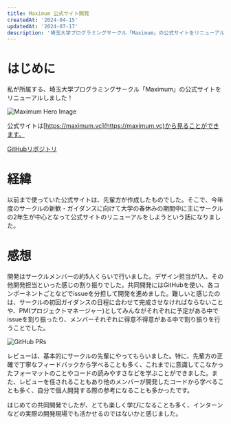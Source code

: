 ```yaml
---
title: Maximum 公式サイト開発
createdAt: '2024-04-15'
updatedAt: '2024-07-17'
description: '埼玉大学プログラミングサークル「Maximum」の公式サイトをリニューアルしました！'
---
```


# はじめに

私が所属する、埼玉大学プログラミングサークル「Maximum」の公式サイトをリニューアルしました！

![Maximum Hero Image](/images/maximum-public-website/maximum-heroImage.png)

公式サイトは[https://maximum.vc](https://maximum.vc)から見ることができます。

[GitHubリポジトリ](https://github.com/saitamau-maximum/public-website)

# 経緯

以前まで使っていた公式サイトは、先輩方が作成したものでした。そこで、今年度のサークルの新歓・ガイダンスに向けて大学の春休みの期間中に主にサークルの2年生が中心となって公式サイトのリニューアルをしようという話になりました。

# 感想

開発はサークルメンバーの約5人くらいで行いました。デザイン担当が1人、その他開発担当といった感じの割り振りでした。共同開発にはGitHubを使い、各コンポーネントごとなどでissueを分担して開発を進めました。難しいと感じたのは、サークルの初回ガイダンスの日程に合わせて完成させなければならないことや、PM(プロジェクトマネージャー)としてみんながそれぞれに予定がある中でissueを割り振ったり、メンバーそれぞれに得意不得意がある中で割り振りを行うことでした。

![GitHub PRs](/images/maximum-public-website/issues.png)

レビューは、基本的にサークルの先輩にやってもらいました。特に、先輩方の正確で丁寧なフィードバックから学べることも多く、これまでに意識してこなかったフォーマットのことやコードの読みやすさなどを学ぶことができました。また、レビューを任されることもあり他のメンバーが開発したコードから学べることも多く、自分で個人開発する際の参考になることも多かったです。

はじめての共同開発でしたが、とても楽しく学びになることも多く、インターンなどの実際の開発現場でも活かせるのではないかと感じました。
